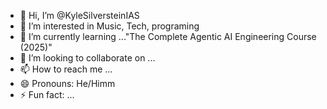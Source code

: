 - 👋 Hi, I’m @KyleSilversteinIAS
- 👀 I’m interested in Music, Tech, programing
- 🌱 I’m currently learning ..."The Complete Agentic AI Engineering Course (2025)"
- 💞️ I’m looking to collaborate on ...
- 📫 How to reach me ...
- 😄 Pronouns: He/Himm
- ⚡ Fun fact: ...

<!---
KyleSilversteinIAS/KyleSilversteinIAS is a ✨ special ✨ repository because its `README.md` (this file) appears on your GitHub profile.
You can click the Preview link to take a look at your changes.
--->
